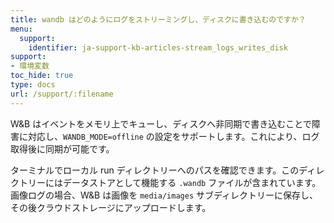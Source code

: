```yaml
---
title: wandb はどのようにログをストリーミングし、ディスクに書き込むのですか？
menu:
  support:
    identifier: ja-support-kb-articles-stream_logs_writes_disk
support:
- 環境変数
toc_hide: true
type: docs
url: /support/:filename
---
```


W&B はイベントをメモリ上でキューし、ディスクへ非同期で書き込むことで障害に対応し、`WANDB_MODE=offline` の設定をサポートします。これにより、ログ取得後に同期が可能です。

ターミナルでローカル run ディレクトリーへのパスを確認できます。このディレクトリーにはデータストアとして機能する `.wandb` ファイルが含まれています。画像ログの場合、W&B は画像を `media/images` サブディレクトリーに保存し、その後クラウドストレージにアップロードします。